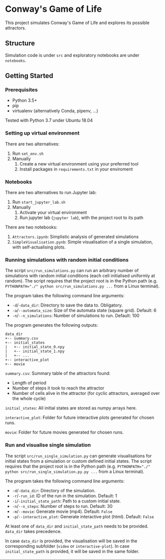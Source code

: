 # Conway's Game of Life

This project simulates Conway's Game of Life and explores its possible attractors.

## Structure
Simulation code is under `src` and exploratory notebooks are under `notebooks`.

## Getting Started

### Prerequisites
* Python 3.5+
* pip
* virtualenv (alternatively Conda, pipenv, ...)

Tested with Python 3.7 under Ubuntu 18.04

### Setting up virtual environment
There are two alternatives:
1. Run `set_env.sh`
2. Manually
    1. Create a new virtual environment using your preferred tool
    2. Install packages in `requirements.txt` in your enviroment

### Notebooks
There are two alternatives to run Jupyter lab:
1. Run `start_jupyter_lab.sh`
2. Manually
    1. Activate your virtual environment
    2. Run jupyter lab (`jupyter lab`), with the project root to its path

There are two notebooks:
1. `Attractors.ipynb`: Simplistic analysis of generated simulations
2. `SimpleVisualisation.pynb`: Simple visualisation of a single simulation, with self-actualising plots.

### Running simulations with random initial conditions
The script `src/run_simulations.py` can run an arbitrary number of simulations with random
initial conditions (each cell initialised uniformly at random). The script requires that the
project root is in the Python path (e.g. `PYTHONPATH="./" python src/run_simulations.py ...` 
from a Linux terminal).

The program takes the following command line arguments:
* `-d`/`-data_dir`: Directory to save the data to. Obligatory.
* `-a`/`--automata_size`: Size of the automata state (square grid). Default: 6
* `-n`/`--n_simulations`: Number of simulations to run. Default: 100

The program generates the following outputs:
```
data_dir
+-- summary.csv
+-- initial_states
|   +-- initial_state_0.npy
|   +-- initial_state_1.npy
|   +-- ...
+-- interactive_plot
+-- movie
```
`summary.csv`: Summary table of the attractors found:
* Length of period
* Number of steps it took to reach the attractor
* Number of cells alive in the attractor (for cyclic attractors, averaged over the whole cycle)

`initial_states`: All initial states are stored as numpy arrays here.

`interactive_plot`: Folder for future interactive plots generated for chosen runs.

`movie`: Folder for future movies generated for chosen runs.

### Run and visualise single simulation
The script `src/run_single_simulation.py` can generate visualisations for initial states from a
simulation or custom defined initial states. The script requires that the project root is in the 
Python path (e.g. `PYTHONPATH="./" python src/run_single_simulation.py.py ...`  from a Linux terminal).

The program takes the following command line arguments:
* `-d`/`-data_dir`: Directory of the simulation.
* `-r`/`-run_id`: ID of the run in the simulation. Default: 1
* `-i`/`-initial_state_path`: Path to a custom initial state.
* `-n`/`--n_steps`: Number of steps to run. Default: 30
* `-m`/`--movie`: Generate movie (mp4). Default: `False`
* `-p`/`--interactive_plot`: Generate interactive plot (html). Default: `False`

 At least one of `data_dir` and `initial_state_path` needs to be provided. `data_dir` takes precedence.
 
 In case `data_dir` is provided, the visualisation will be saved in the corresponding subfolder
 (`video` or `interactive-plot`). In case `initial_state_path` is provided, it will be saved in the
 same folder.